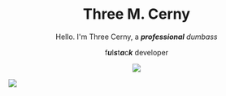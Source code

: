 <h1 align="center">Three M. Cerny</h1>

<p align="center">Hello. I'm Three Cerny, a <em><strong>professional</strong> dumbass</em></p>

<p align="center">f<strong><em>u</em></strong>l<strong><em>s</em></strong>t<strong><em>a</em></strong>c<strong><em>k</em></strong> developer</p>

<p align="center">
  <a>
    <img src=https://skillicons.dev/icons?i=linux,vscode,electron,arduino,bots,raspberrypi,>
   </a>
</p>

<img src="https://external-preview.redd.it/iLIkC3TLxalPc7xV9ezVQyu6DOmnwfIrrD0iCCAifGY.jpg?auto=webp&s=1506b614f08ee89e67e3860236e25ebb578bd4c0">
